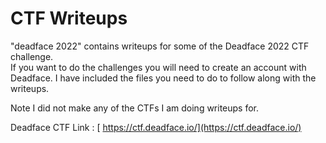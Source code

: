 # CTF Writeups

"deadface 2022" contains writeups for some of the Deadface 2022 CTF challenge.  
If you want to do the challenges you will need to create an account with Deadface.
I have included the files you need to do to follow along with the writeups.

Note I did not make any of the CTFs I am doing writeups for.

Deadface CTF Link : [ https://ctf.deadface.io/](https://ctf.deadface.io/)
